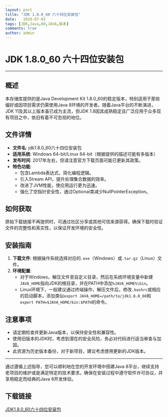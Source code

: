 ```yaml
---
layout: post
title: "JDK 1.8.0_60 六十四位安装包"
date:   2020-07-01
tags: [JDK,Java,60,JAVA,版本]
comments: true
author: admin
---
```

# JDK 1.8.0_60 六十四位安装包

---

## 概述

本存储库提供的是Java Development Kit 1.8.0_60的稳定版本，特别适用于那些偏好或因项目需求仍需使用Java 8环境的开发者。随着Java平台的不断演进，JDK 11及其以上版本虽已成为主流，但JDK 1.8因其成熟稳定且广泛应用于众多现有项目之中，依旧有着不可忽视的地位。

## 文件详情

- **文件名**: jdk1.8.0_60六十四位安装包
- **适用系统**: Windows 64-bit/Linux 64-bit（根据提供的描述可能有多版本）
- **发布时间**: 2017年左右，但请注意官方下载页面可能已更新其政策。
- **特色功能**:
  - 包含Lambda表达式，简化编程逻辑。
  - 引入Stream API，提升处理集合数据的效率。
  - 改进了JVM性能，使应用运行更为迅速。
  - 强化了空指针安全性，通过Optional类减少NullPointerException。

## 如何获取

原始下载链接不再提供时，可通过社区分享或其他可信来源获得。确保下载时验证文件的完整性和真实性，以保证开发环境的安全性。

## 安装指南

1. **下载文件**: 根据操作系统选择对应的`.exe`（Windows）或`.tar.gz`（Linux）文件。
2. **环境配置**:
   - 对于Windows，解压文件至自定义目录，然后在系统环境变量中新建`JAVA_HOME`指向JDK的根目录，并在PATH中添加`%JAVA_HOME%\bin`。
   - Linux环境下，一般建议通过终端操作，解压文件后，修改`.bashrc`或相应的启动脚本，添加类似`export JAVA_HOME=/path/to/jdk1.8.0_60`和`export PATH=$JAVA_HOME/bin:$PATH`的命令。

## 注意事项

- 请定期检查并更新Java版本，以保持安全性和兼容性。
- 使用旧版本的JDK时，考虑到潜在的安全风险，务必对代码进行适当审查与加固。
- 此资源为历史版本备份，对于新项目，建议考虑使用更新的JDK版本。

---

通过遵循上述指导，您可以顺利地在您的开发环境中搭建Java 8平台，继续支持老项目的维护或是满足特定的技术要求。确保在安装过程中遵守软件许可协议，并享用稳定而经典的Java 8开发体验。

## 下载链接

[JDK1.8.0_60六十四位安装包](https://pan.quark.cn/s/4bab10c78072)